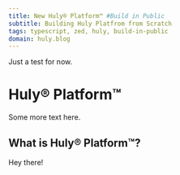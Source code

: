 ```yaml
---
title: New Huly® Platform™ #Build in Public
subtitle: Building Huly Platfrom from Scratch
tags: typescript, zed, huly, build-in-public
domain: huly.blog
---
```


Just a test for now.

# Huly® Platform™

Some more text here.

## What is Huly® Platform™?

Hey there!
